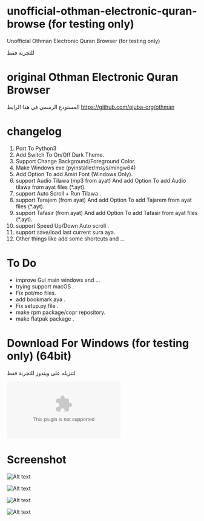 # unofficial-othman-electronic-quran-browse  (for testing only)
Unofficial Othman Electronic Quran Browser (for testing only)

للتجربة فقط


# original Othman Electronic Quran Browser
المستودع الرسمي في هذا الرابط
https://github.com/ojuba-org/othman


# changelog 
  1.  Port To Python3
  2.  Add Switch To On/Off Dark Theme.
  3.  Support Change Background/Foreground Color.
  4.  Make Windows exe (pyinstaller/msys/mingw64)
  5.  Add Option To add Amiri Font (Windows Only).
  6.  support Audio Tilawa (mp3 from ayat) And add Option To add Audio tilawa from ayat files (*.ayt).
  7.  support Auto Scroll + Run Tilawa  .
  8.  support Tarajem (from ayat) And add Option To add Tajarem  from ayat files (*.ayt). 
  9.  support Tafasir (from ayat) And add Option To add Tafasir  from ayat files (*.ayt).
  10. support Speed Up/Down Auto scroll .
  11. support save/load last current sura aya.
  12. Other things like add some shortcuts and ...
  
# To Do 
 * improve Gui main windows and ...
 * trying support macOS .
 * Fix pot/mo files.
 * add bookmark aya .
 * Fix setup.py file .
 * make rpm package/copr repository.
 * make flatpak package .
 
# Download For Windows (for testing only) (64bit)

لتنزيله على ويندوز للتجربة فقط

![Download](https://github.com/yucefsourani/unofficial-othman-electronic-quran-browse/raw/master/windows_exe/othman-setup.exe "Screenshot")

# Screenshot

![Alt text](https://raw.githubusercontent.com/yucefsourani/unofficial-othman-electronic-quran-browse/master/Capture1.JPG "Screenshot")

![Alt text](https://raw.githubusercontent.com/yucefsourani/unofficial-othman-electronic-quran-browse/master/Capture2.JPG "Screenshot")

![Alt text](https://raw.githubusercontent.com/yucefsourani/unofficial-othman-electronic-quran-browse/master/Capture3.JPG "Screenshot")

![Alt text](https://raw.githubusercontent.com/yucefsourani/unofficial-othman-electronic-quran-browse/master/Capture4.JPG "Screenshot")

